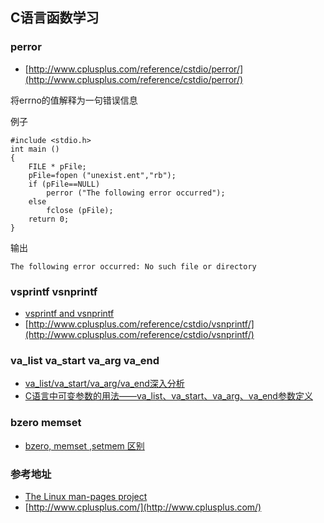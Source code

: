 ## C语言函数学习

### perror

- [http://www.cplusplus.com/reference/cstdio/perror/](http://www.cplusplus.com/reference/cstdio/perror/)

将errno的值解释为一句错误信息

例子

```
#include <stdio.h>
int main ()
{
    FILE * pFile;
    pFile=fopen ("unexist.ent","rb");
    if (pFile==NULL)
        perror ("The following error occurred");
    else
        fclose (pFile);
    return 0;
}
```

输出

```
The following error occurred: No such file or directory
```

### vsprintf vsnprintf

- [vsprintf and vsnprintf](http://blog.csdn.net/nichael99/article/details/23994365)
- [http://www.cplusplus.com/reference/cstdio/vsnprintf/](http://www.cplusplus.com/reference/cstdio/vsnprintf/)

### va_list va_start va_arg va_end

- [va_list/va_start/va_arg/va_end深入分析](http://www.cnblogs.com/justinzhang/archive/2011/09/29/2195969.html)
- [ C语言中可变参数的用法——va_list、va_start、va_arg、va_end参数定义](http://blog.csdn.net/edonlii/article/details/8497704)

### bzero memset

- [bzero, memset ,setmem 区别](http://blog.csdn.net/joeblackzqq/article/details/8257877)

### 参考地址

- [The Linux man-pages project](https://www.kernel.org/doc/man-pages/)
- [http://www.cplusplus.com/](http://www.cplusplus.com/)